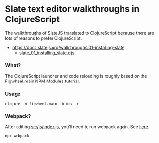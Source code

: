 # Slate text editor walkthroughs in ClojureScript

The walkthroughs of SlateJS translated to ClojureScript because there are lots of reasons to prefer ClojureScript.

* https://docs.slatejs.org/walkthroughs/01-installing-slate
    * [slate_01_installing_slate.cljs](src/slatecljs/slate_01_installing_slate.cljs)

### What?

The ClojureScript launcher and code reloading is roughly based on the [Figwheel.main NPM Modules tutorial](https://figwheel.org/docs/npm.html).

### Usage

    clojure -m figwheel.main -b dev -r


### Webpack?

After editing [src/js/index.js](src/js/index.js), you'll need to run webpack again. See [here](https://figwheel.org/docs/npm.html#create-the-indexjs-file).

    npx webpack
